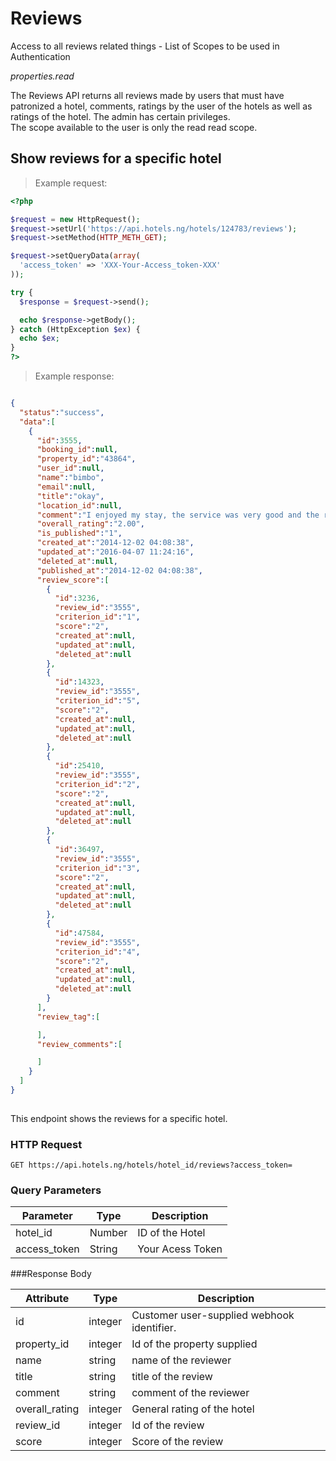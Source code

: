 # Reviews
Access to all reviews related things - List of Scopes to be used in Authentication <br>

<em>properties.read</em>


The Reviews API returns all reviews made by users that must have patronized a hotel, comments, ratings by the user of the hotels as well as ratings of the hotel.  The admin has  certain privileges.</br>
The scope available to the user is only the read read scope.

## Show reviews for a specific hotel

> Example request:

```php
<?php

$request = new HttpRequest();
$request->setUrl('https://api.hotels.ng/hotels/124783/reviews');
$request->setMethod(HTTP_METH_GET);

$request->setQueryData(array(
  'access_token' => 'XXX-Your-Access_token-XXX'
));

try {
  $response = $request->send();

  echo $response->getBody();
} catch (HttpException $ex) {
  echo $ex;
}
?>
```
> Example response:

```json

{  
  "status":"success",
  "data":[  
    {  
      "id":3555,
      "booking_id":null,
      "property_id":"43864",
      "user_id":null,
      "name":"bimbo",
      "email":null,
      "title":"okay",
      "location_id":null,
      "comment":"I enjoyed my stay, the service was very good and the rooms were quite comfortable.",
      "overall_rating":"2.00",
      "is_published":"1",
      "created_at":"2014-12-02 04:08:38",
      "updated_at":"2016-04-07 11:24:16",
      "deleted_at":null,
      "published_at":"2014-12-02 04:08:38",
      "review_score":[  
        {  
          "id":3236,
          "review_id":"3555",
          "criterion_id":"1",
          "score":"2",
          "created_at":null,
          "updated_at":null,
          "deleted_at":null
        },
        {  
          "id":14323,
          "review_id":"3555",
          "criterion_id":"5",
          "score":"2",
          "created_at":null,
          "updated_at":null,
          "deleted_at":null
        },
        {  
          "id":25410,
          "review_id":"3555",
          "criterion_id":"2",
          "score":"2",
          "created_at":null,
          "updated_at":null,
          "deleted_at":null
        },
        {  
          "id":36497,
          "review_id":"3555",
          "criterion_id":"3",
          "score":"2",
          "created_at":null,
          "updated_at":null,
          "deleted_at":null
        },
        {  
          "id":47584,
          "review_id":"3555",
          "criterion_id":"4",
          "score":"2",
          "created_at":null,
          "updated_at":null,
          "deleted_at":null
        }
      ],
      "review_tag":[  

      ],
      "review_comments":[  

      ]
    }
  ]
}
  


```
This endpoint shows the reviews for a specific hotel.
### HTTP Request

  `GET https://api.hotels.ng/hotels/hotel_id/reviews?access_token=`

### Query Parameters

Parameter | Type | Description
--------- | ------- | -----------
hotel_id | Number | ID of the Hotel
access_token | String | Your Acess Token

###Response Body

Attribute | Type | Description
--------- | ------- | -----------
        id| integer | Customer user-supplied webhook identifier.
property_id | integer | Id of the property supplied
name| string| name of the reviewer
  title| string |title of the review
  comment| string | comment of the reviewer
overall_rating | integer | General rating of the hotel
review_id | integer | Id of the review
score | integer | Score of the review
